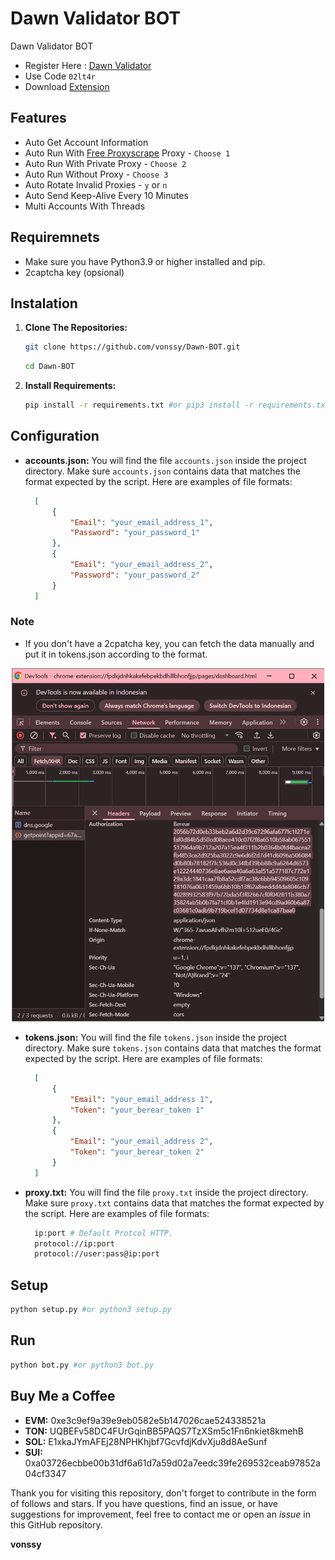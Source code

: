 # Dawn Validator BOT
Dawn Validator BOT

- Register Here : [Dawn Validator](https://dashboard.dawninternet.com/signup)
- Use Code `02lt4r`
- Download [Extension](https://chromewebstore.google.com/detail/dawn-validator-chrome-ext/fpdkjdnhkakefebpekbdhillbhonfjjp?hl=en)

## Features

  - Auto Get Account Information
  - Auto Run With [Free Proxyscrape](https://proxyscrape.com/free-proxy-list) Proxy - `Choose 1`
  - Auto Run With Private Proxy - `Choose 2`
  - Auto Run Without Proxy - `Choose 3`
  - Auto Rotate Invalid Proxies - `y` or `n`
  - Auto Send Keep-Alive Every 10 Minutes
  - Multi Accounts With Threads

## Requiremnets

- Make sure you have Python3.9 or higher installed and pip.
- 2captcha key (opsional)

## Instalation

1. **Clone The Repositories:**
   ```bash
   git clone https://github.com/vonssy/Dawn-BOT.git
   ```
   ```bash
   cd Dawn-BOT
   ```

2. **Install Requirements:**
   ```bash
   pip install -r requirements.txt #or pip3 install -r requirements.txt
   ```

## Configuration

- **accounts.json:** You will find the file `accounts.json` inside the project directory. Make sure `accounts.json` contains data that matches the format expected by the script. Here are examples of file formats:
  ```json
    [
        {
            "Email": "your_email_address_1",
            "Password": "your_password_1"
        },
        {
            "Email": "your_email_address_2",
            "Password": "your_password_2"
        }
    ]
  ```

### Note

- If you don't have a 2cpatcha key, you can fetch the data manually and put it in tokens.json according to the format.

<div style="text-align: center;">
  <img src="image.png" alt="Image" width="500"/>
</div>
  
- **tokens.json:** You will find the file `tokens.json` inside the project directory. Make sure `tokens.json` contains data that matches the format expected by the script. Here are examples of file formats:
  ```json
    [
        {
            "Email": "your_email_address 1",
            "Token": "your_berear_token 1"
        },
        {
            "Email": "your_email_address 2",
            "Token": "your_berear_token 2"
        }
    ]
  ```

- **proxy.txt:** You will find the file `proxy.txt` inside the project directory. Make sure `proxy.txt` contains data that matches the format expected by the script. Here are examples of file formats:
  ```bash
    ip:port # Default Protcol HTTP.
    protocol://ip:port
    protocol://user:pass@ip:port
  ```

## Setup

```bash
python setup.py #or python3 setup.py
```

## Run

```bash
python bot.py #or python3 bot.py
```

## Buy Me a Coffee

- **EVM:** 0xe3c9ef9a39e9eb0582e5b147026cae524338521a
- **TON:** UQBEFv58DC4FUrGqinBB5PAQS7TzXSm5c1Fn6nkiet8kmehB
- **SOL:** E1xkaJYmAFEj28NPHKhjbf7GcvfdjKdvXju8d8AeSunf
- **SUI:** 0xa03726ecbbe00b31df6a61d7a59d02a7eedc39fe269532ceab97852a04cf3347

Thank you for visiting this repository, don't forget to contribute in the form of follows and stars.
If you have questions, find an issue, or have suggestions for improvement, feel free to contact me or open an *issue* in this GitHub repository.

**vonssy**